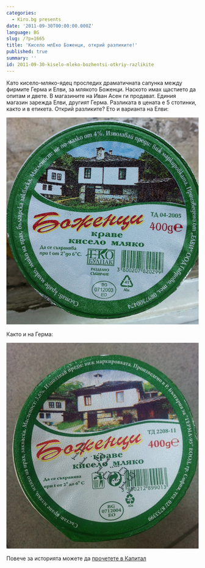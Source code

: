 ```yaml
---
categories:
  - Kiro.bg presents
date: '2011-09-30T00:00:00.000Z'
language: BG
slug: /?p=1665
title: 'Кисело млЕко Боженци, открий разликите!'
published: true
summary: ''
id: 2011-09-30-kiselo-mleko-bozhentsi-otkriy-razlikite
---
```


Като кисело-мляко-ядец проследих драматичната сапунка между фирмите Герма и Елви, за млякото Боженци. Наското имах щастието да опитам и двете. В магазините на Иван Асен ги продават. Единия магазин зарежда Елви, другият Герма. Разликата в цената е 5 стотинки, както и в етикета. Открий разликите? Ето и варианта на Елви:

![Боженци на Елви](https://raw.githubusercontent.com/kirilchristov/blog_images/main/2011/09/IMG_1454.jpg)


Както и на Герма:

![Боженци на Герма](https://raw.githubusercontent.com/kirilchristov/blog_images/main/2011/09/IMG_1463.jpg)


Повече за историята можете да [прочетете в Капитал](http://www.capital.bg/biznes/kompanii/2011/08/26/1145228_kisela_istoriia_s_mliako/)
